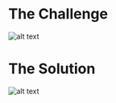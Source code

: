 <h1>The Challenge</h1>

![alt text](https://github.com/itismuzak/picoCTF-2022-writeups/blob/main/SideChannel/FUIfje1WQAEpFzY.jpg)
<h1>The Solution</h1>

![alt text](https://github.com/itismuzak/picoCTF-2022-writeups/blob/main/SideChannel/FUIfjsqXEAA8iBq.jpg)
